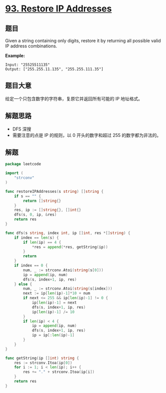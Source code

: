 # [93. Restore IP Addresses](https://leetcode.com/problems/restore-ip-addresses/)


## 题目

Given a string containing only digits, restore it by returning all possible valid IP address combinations.

**Example:**

    Input: "25525511135"
    Output: ["255.255.11.135", "255.255.111.35"]

## 题目大意

给定一个只包含数字的字符串，复原它并返回所有可能的 IP 地址格式。

## 解题思路

- DFS 深搜
- 需要注意的点是 IP 的规则，以 0 开头的数字和超过 255 的数字都为非法的。


## 解题

```go
package leetcode

import (
	"strconv"
)

func restoreIPAddresses(s string) []string {
	if s == "" {
		return []string{}
	}
	res, ip := []string{}, []int{}
	dfs(s, 0, ip, &res)
	return res
}

func dfs(s string, index int, ip []int, res *[]string) {
	if index == len(s) {
		if len(ip) == 4 {
			*res = append(*res, getString(ip))
		}
		return
	}
	if index == 0 {
		num, _ := strconv.Atoi(string(s[0]))
		ip = append(ip, num)
		dfs(s, index+1, ip, res)
	} else {
		num, _ := strconv.Atoi(string(s[index]))
		next := ip[len(ip)-1]*10 + num
		if next <= 255 && ip[len(ip)-1] != 0 {
			ip[len(ip)-1] = next
			dfs(s, index+1, ip, res)
			ip[len(ip)-1] /= 10
		}
		if len(ip) < 4 {
			ip = append(ip, num)
			dfs(s, index+1, ip, res)
			ip = ip[:len(ip)-1]
		}
	}
}

func getString(ip []int) string {
	res := strconv.Itoa(ip[0])
	for i := 1; i < len(ip); i++ {
		res += "." + strconv.Itoa(ip[i])
	}
	return res
}

```